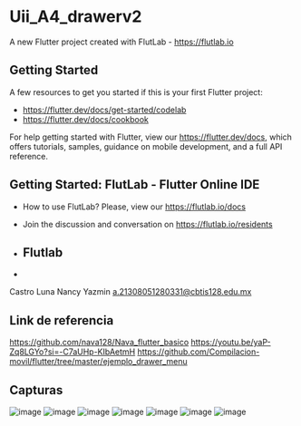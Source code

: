 # Uii_A4_drawerv2

A new Flutter project created with FlutLab - https://flutlab.io

## Getting Started

A few resources to get you started if this is your first Flutter project:

- https://flutter.dev/docs/get-started/codelab
- https://flutter.dev/docs/cookbook

For help getting started with Flutter, view our
https://flutter.dev/docs, which offers tutorials,
samples, guidance on mobile development, and a full API reference.

## Getting Started: FlutLab - Flutter Online IDE

- How to use FlutLab? Please, view our https://flutlab.io/docs
- Join the discussion and conversation on https://flutlab.io/residents

- ## Flutlab
- 
Castro Luna Nancy Yazmin 
a.21308051280331@cbtis128.edu.mx
## Link de referencia
https://github.com/nava128/Nava_flutter_basico
 https://youtu.be/yaP-Zq8LGYo?si=-C7aUHp-KIbAetmH
 https://github.com/Compilacion-movil/flutter/tree/master/ejemplo_drawer_menu
## Capturas
![image](https://github.com/CastroNancy/uiiAct4_0331/assets/143777514/65c375e0-79e9-4874-92dc-412f99edfeee)
![image](https://github.com/CastroNancy/uiiAct4_0331/assets/143777514/70d7ecc5-ec93-41da-bef6-3c62d4d32ea7)
![image](https://github.com/CastroNancy/uiiAct4_0331/assets/143777514/7b0efb62-40f1-40c3-95ef-1d8da369ef94)
![image](https://github.com/CastroNancy/uiiAct4_0331/assets/143777514/fa24a58d-c313-4715-b417-f72132f16727)
![image](https://github.com/CastroNancy/uiiAct4_0331/assets/143777514/f4f58457-ff2c-4ebf-bc12-72cfad2c9cf3)
![image](https://github.com/CastroNancy/uiiAct4_0331/assets/143777514/b5bba54b-76a7-4ddd-98a3-ee20a226e5e5)
![image](https://github.com/CastroNancy/uiiAct4_0331/assets/143777514/f496bd1a-dc84-4e7a-9d41-c706a5941ec4)








